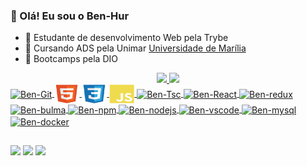 ### 👋 Olá! Eu sou o Ben-Hur
- 🌱 Estudante de desenvolvimento Web pela Trybe
- 🌱 Cursando ADS pela Unimar [Universidade de Marília](https://oficial.unimar.br/)
- 🌱 Bootcamps pela DIO



<div align="center">
  <a href="https://github.com/Benhurcarvalho">
  <img height="180em" src="https://github-readme-stats.vercel.app/api?username=Benhurcarvalho&theme=blue-green"/>
  <img height="180em" src="https://github-readme-stats.vercel.app/api/top-langs/?username=Benhurcarvalho&theme=blue-green"/>
</div>

<div>
<img align="center" alt="Ben-Git" height="40" width="40" src="https://img.icons8.com/color/48/000000/git.png">
<img align="center" alt="Ben-HTML" height="30" width="40" src="https://raw.githubusercontent.com/devicons/devicon/master/icons/html5/html5-original.svg">
<img align="center" alt="Ben-CSS" height="30" width="40" src="https://raw.githubusercontent.com/devicons/devicon/master/icons/css3/css3-original.svg">
<img align="center" alt="Ben-Js" height="30" width="40" src="https://raw.githubusercontent.com/devicons/devicon/master/icons/javascript/javascript-plain.svg">
<img align="center" alt="Ben-Tsc" height="30" width="40" src="https://cdn.jsdelivr.net/gh/devicons/devicon/icons/typescript/typescript-original.svg">
<img align="center" alt="Ben-React" height="40" width="40" src="https://cdn.jsdelivr.net/gh/devicons/devicon/icons/react/react-original.svg">
<img align="center" alt="Ben-redux" height="40" width="40" src="https://cdn.jsdelivr.net/gh/devicons/devicon/icons/redux/redux-original.svg">
<img align="center" alt="Ben-bulma" height="40" width="40" src="https://cdn.jsdelivr.net/gh/devicons/devicon/icons/bulma/bulma-plain.svg">
<img align="center" alt="Ben-npm" height="40" width="40" src="https://cdn.jsdelivr.net/gh/devicons/devicon/icons/npm/npm-original-wordmark.svg">
<img align="center" alt="Ben-nodejs" height="40" width="40" src="https://cdn.jsdelivr.net/gh/devicons/devicon/icons/nodejs/nodejs-original.svg">
<img align="center" alt="Ben-vscode" height="40" width="40" src="https://cdn.jsdelivr.net/gh/devicons/devicon/icons/vscode/vscode-original.svg">
<img align="center" alt="Ben-mysql" height="40" width="40" src="https://cdn.jsdelivr.net/gh/devicons/devicon/icons/adonisjs/adonisjs-original.svg">
<img align="center" alt="Ben-docker" height="40" width="40" src="https://cdn.jsdelivr.net/gh/devicons/devicon/icons/adonisjs/adonisjs-original.svg">
</div>


##

<div>
<a href = "https://github.com/Benhurcarvalho"><img src="https://img.shields.io/badge/GitHub-100000?style=for-the-badge&logo=github&logoColor=white" target="_blank"></a>  
<a href = "mailto:benhurcarvalho2@gmail.com"><img src="https://img.shields.io/badge/-Gmail-%23333?style=for-the-badge&logo=gmail&logoColor=white" target="_blank"></a>    
<a href="https://www.linkedin.com/in/ben-hur-carvalho-318a02201/"><img src="https://img.shields.io/badge/LinkedIn-0077B5?style=for-the-badge&logo=linkedin&logoColor=white" target="_blank"></a>   



</div>
